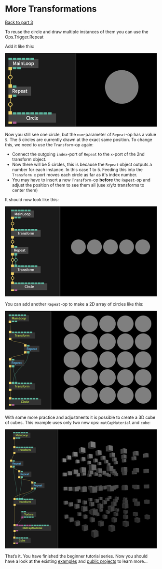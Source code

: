 
# More Transformations

[Back to part 3](../beginner3_color/beginner3_color)


To reuse the circle and draw multiple instances of them you can use the [Ops.Trigger.Repeat](https://cables.gl/op/Ops.Trigger.Repeat)

Add it like this:

![](img/beginner_repeat1.png)

Now you still see one circle, but the `num`-parameter of `Repeat`-op has a value `5`. The 5 circles are currently drawn at the exact same position. To change this, we need to use the `Transform`-op again:

- Connect the outgoing `index`-port of `Repeat` to the `x`-port of the 2nd transform object.
- Now there will be 5 circles, this is because the `Repeat` object outputs a number for each instance. In this case 1 to 5. Feeding this into the `Transform x` port moves each circle as far as it's index number.
- You may have to insert a new `Transform`-op __before__ the `Repeat`-op and adjust the position of them to see them all (use x/y/z transforms to center them)

It should now look like this:

![](img/beginner_repeat2.png)

You can add another `Repeat`-op to make a 2D array of circles like this:

![](img/beginner_repeat3.png)

With some more practice and adjustments it is possible to create a 3D cube of cubes. This example uses only two new ops: `matCapMaterial` and `cube`:

![](img/beginner_repeat4.png)


That’s it. You have finished the beginner tutorial series. Now you should have a look at the existing [examples](https://cables.gl/examples) and [public projects](https://cables.gl/projects) to learn more…

